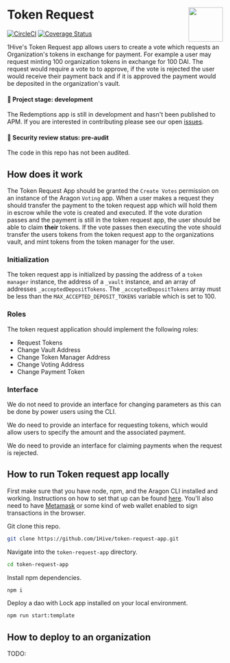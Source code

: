 # Token Request <img align="right" src="https://github.com/1Hive/website/blob/master/website/static/img/bee.png" height="80px" />

[![CircleCI](https://circleci.com/gh/1Hive/token-request-app.svg?style=svg)](https://circleci.com/gh/1Hive/token-request-app)
[![Coverage Status](https://coveralls.io/repos/github/1Hive/token-request-app/badge.svg?branch=master&service=github)](https://coveralls.io/github/1Hive/token-request-app?branch=master&service=github)

1Hive's Token Request app allows users to create a vote which requests an Organization's tokens in exchange for payment. For example a user may request minting 100 organization tokens in exchange for 100 DAI. The request would require a vote to to approve, if the vote is rejected the user would receive their payment back and if it is approved the payment would be deposited in the organization's vault.

#### 🐲 Project stage: development

The Redemptions app is still in development and hasn't been published to APM. If you are interested in contributing please see our open [issues](https://github.com/1hive/token-request-app/issues).

#### 🚨 Security review status: pre-audit

The code in this repo has not been audited.

## How does it work

The Token Request App should be granted the `Create Votes` permission on an instance of the Aragon `Voting` app. When a user makes a request they should transfer the payment to the token request app which will hold them in escrow while the vote is created and executed. If the vote duration passes and the payment is still in the token request app, the user should be able to claim **their** tokens. If the vote passes then executing the vote should transfer the users tokens from the token request app to the organizations vault, and mint tokens from the token manager for the user.

### Initialization

The token request app is initialized by passing the address of a `token manager` instance, the address of a `_vault` instance, and an array of addresses `_acceptedDepositTokens`. The `_acceptedDepositTokens` array must be less than the `MAX_ACCEPTED_DEPOSIT_TOKENS` variable which is set to 100.

### Roles

The token request application should implement the following roles:

- Request Tokens
- Change Vault Address
- Change Token Manager Address
- Change Voting Address
- Change Payment Token

### Interface

We do not need to provide an interface for changing parameters as this can be done by power users using the CLI.

We do need to provide an interface for requesting tokens, which would allow users to specify the amount and the associated payment.

We do need to provide an interface for claiming payments when the request is rejected.

## How to run Token request app locally

First make sure that you have node, npm, and the Aragon CLI installed and working. Instructions on how to set that up can be found [here](https://hack.aragon.org/docs/cli-intro.html). You'll also need to have [Metamask](https://metamask.io) or some kind of web wallet enabled to sign transactions in the browser.

Git clone this repo.

```sh
git clone https://github.com/1Hive/token-request-app.git
```

Navigate into the `token-request-app` directory.

```sh
cd token-request-app
```

Install npm dependencies.

```sh
npm i
```

Deploy a dao with Lock app installed on your local environment.

```sh
npm run start:template
```

## How to deploy to an organization

TODO:
